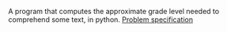 A program that computes the approximate grade level needed to comprehend some text, in python. [Problem specification](https://cs50.harvard.edu/x/2023/psets/6/readability/)

